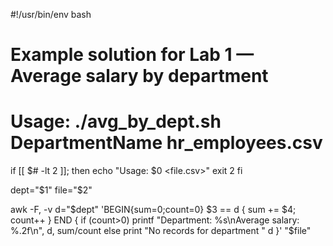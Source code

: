 #!/usr/bin/env bash
# Example solution for Lab 1 — Average salary by department
# Usage: ./avg_by_dept.sh DepartmentName hr_employees.csv

if [[ $# -lt 2 ]]; then
  echo "Usage: $0 <Department> <file.csv>"
  exit 2
fi

dept="$1"
file="$2"

awk -F, -v d="$dept" 'BEGIN{sum=0;count=0}
  $3 == d { sum += $4; count++ }
  END {
    if (count>0) printf "Department: %s\nAverage salary: %.2f\n", d, sum/count
    else print "No records for department " d
  }' "$file"